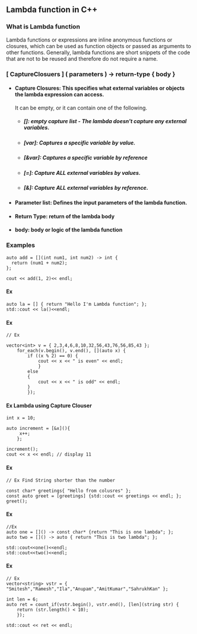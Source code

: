 ## Lambda function in C++

### What is Lambda function

Lambda functions or expressions are inline anonymous functions or closures, which can be used as function objects or passed as arguments to other functions.
Generally, lambda functions are short snippets of the code that are not to be reused and therefore do not require a name.

### [ CaptureClosuers ] ( parameters ) -> return-type { body }

- #### Capture Closures: This specifies what external variables or objects the lambda expression can access.
  It can be empty, or it can contain one of the following.
   - ##### []: empty capture list - The lambda doesn't capture any external variables.
   - ##### [var]: Captures a specific variable by value.
   - ##### [&var]: Captures a specific variable by reference
   - ##### [=]: Capture ALL external variables by values.
   - ##### [&]: Capture ALL external variables by reference.

- #### Parameter list: Defines the input parameters of the lambda function.
- #### Return Type: return of the lambda body
- #### body: body or logic of the lambda function
 

### Examples

```
auto add = [](int num1, int num2) -> int {
  return (num1 + num2);
};

cout << add(1, 2)<< endl;
```

#### Ex

```
auto la = [] { return "Hello I'm Lambda function"; };
std::cout << la()<<endl;
```

#### Ex

```
// Ex

vector<int> v = { 2,3,4,6,8,10,32,56,43,76,56,85,43 };
    for_each(v.begin(), v.end(), [](auto x) {
        if ((x % 2) == 0) {
            cout << x << " is even" << endl;
            }
        else
        {
            cout << x << " is odd" << endl;
        }
        });

```

#### Ex Lambda using Capture Clouser

```
int x = 10;

auto increment = [&x](){
     x++;
    };

increment();
cout << x << endl; // display 11
```

#### Ex

```
// Ex Find String shorter than the number

const char* greetings{ "Hello from colusres" };
const auto greet = [greetings] {std::cout << greetings << endl; };
greet();
```

#### Ex

```
//Ex
auto one = []() -> const char* {return "This is one lambda"; };
auto two = []() -> auto { return "This is two lambda"; };

std::cout<<one()<<endl;
std::cout<<two()<<endl;

```

#### Ex

```
// Ex 
vector<string> vstr = { "Smitesh","Ramesh","Ila","Anupam","AmitKumar","SahrukhKan" };

int len = 6;
auto ret = count_if(vstr.begin(), vstr.end(), [len](string str) {
    return (str.length() < 10);
    });

std::cout << ret << endl;

```
